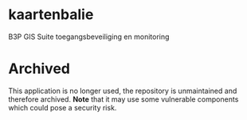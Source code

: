 # kaartenbalie
B3P GIS Suite toegangsbeveiliging en monitoring


Archived
========
This application is no longer used, the repository is unmaintained and therefore archived. 
**Note** that it may use some vulnerable components which could pose a security risk.
